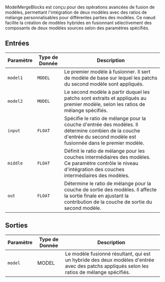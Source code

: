 
ModelMergeBlocks est conçu pour des opérations avancées de fusion de modèles, permettant l'intégration de deux modèles avec des ratios de mélange personnalisables pour différentes parties des modèles. Ce nœud facilite la création de modèles hybrides en fusionnant sélectivement des composants de deux modèles sources selon des paramètres spécifiés.

## Entrées

| Paramètre | Type de Donnée | Description |
|-----------|-------------|-------------|
| `model1`  | `MODEL`     | Le premier modèle à fusionner. Il sert de modèle de base sur lequel les patchs du second modèle sont appliqués. |
| `model2`  | `MODEL`     | Le second modèle à partir duquel les patchs sont extraits et appliqués au premier modèle, selon les ratios de mélange spécifiés. |
| `input`   | `FLOAT`     | Spécifie le ratio de mélange pour la couche d'entrée des modèles. Il détermine combien de la couche d'entrée du second modèle est fusionnée dans le premier modèle. |
| `middle`  | `FLOAT`     | Définit le ratio de mélange pour les couches intermédiaires des modèles. Ce paramètre contrôle le niveau d'intégration des couches intermédiaires des modèles. |
| `out`     | `FLOAT`     | Détermine le ratio de mélange pour la couche de sortie des modèles. Il affecte la sortie finale en ajustant la contribution de la couche de sortie du second modèle. |

## Sorties

| Paramètre | Type de Donnée | Description |
|-----------|-------------|-------------|
| `model`   | MODEL     | Le modèle fusionné résultant, qui est un hybride des deux modèles d'entrée avec des patchs appliqués selon les ratios de mélange spécifiés. |

